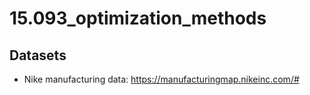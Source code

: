 # 15.093_optimization_methods

## Datasets
- Nike manufacturing data: https://manufacturingmap.nikeinc.com/#
